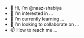 - 👋 Hi, I’m @naaz-shabiya
- 👀 I’m interested in ...
- 🌱 I’m currently learning ...
- 💞️ I’m looking to collaborate on ...
- 📫 How to reach me ...

<!---
naaz-shabiya/naaz-shabiya is a ✨ special ✨ repository because its `README.md` (this file) appears on your GitHub profile.
You can click the Preview link to take a look at your changes.
--->
